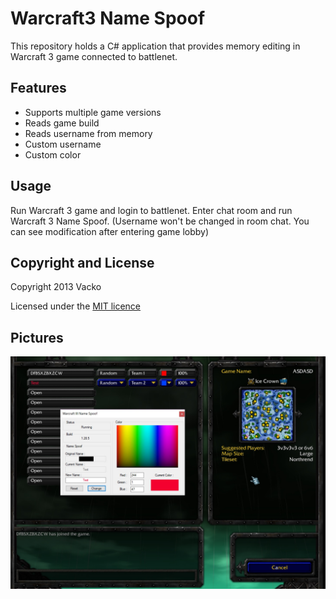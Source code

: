# Warcraft3 Name Spoof

This repository holds a C# application that provides memory editing in Warcraft 3 game connected to battlenet.

## Features
- Supports multiple game versions
- Reads game build
- Reads username from memory
- Custom username
- Custom color

## Usage
Run Warcraft 3 game and login to battlenet. Enter chat room and run Warcraft 3 Name Spoof. 
(Username won't be changed in room chat. You can see modification after entering game lobby)

## Copyright and License

Copyright 2013 Vacko

Licensed under the [MIT licence](LICENSE)

## Pictures

<img src="warcraftIII-name-spoof.jpg" />
